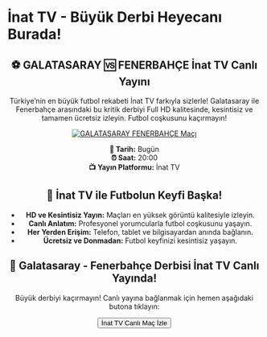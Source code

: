 <h1>İnat TV - Büyük Derbi Heyecanı Burada!</h1>

<center>
  <div class="content">
    <section id="galatasaray-fenerbahce">
      <h2>⚽️ GALATASARAY 🆚 FENERBAHÇE İnat TV Canlı Yayını</h2>
      <p>Türkiye’nin en büyük futbol rekabeti İnat TV farkıyla sizlerle! Galatasaray ile Fenerbahçe arasındaki bu kritik derbiyi Full HD kalitesinde, kesintisiz ve tamamen ücretsiz izleyin. Futbol coşkusunu kaçırmayın!</p>
      <a href="https://shortlinkapp.com/SIinY" title="GALATASARAY FENERBAHÇE Canlı İzle" target="_blank">
        <img src="https://i.ibb.co/5K7Ks6w/zzzz3.gif" alt="GALATASARAY FENERBAHÇE Maçı">
      </a>
      <p>
        <strong>📅 Tarih:</strong> Bugün<br>
        <strong>⏰ Saat:</strong> 20:00<br>
        <strong>📺 Yayın Platformu:</strong> İnat TV
      </p>
    </section>
    <section id="neden-inat-tv">
      <h2>🌟 İnat TV ile Futbolun Keyfi Başka!</h2>
      <ul>
        <li><strong>HD ve Kesintisiz Yayın:</strong> Maçları en yüksek görüntü kalitesiyle izleyin.</li>
        <li><strong>Canlı Anlatım:</strong> Profesyonel yorumcularla futbol coşkusunu yaşayın.</li>
        <li><strong>Her Yerden Erişim:</strong> Telefon, tablet ve bilgisayardan anında bağlanın.</li>
        <li><strong>Ücretsiz ve Donmadan:</strong> Futbol keyfinizi kesintisiz yaşayın.</li>
      </ul>
    </section>
    <section id="canli-mac-linki">
      <h2>🔴 Galatasaray - Fenerbahçe Derbisi İnat TV Canlı Yayında!</h2>
      <p>Büyük derbiyi kaçırmayın! Canlı yayına bağlanmak için hemen aşağıdaki butona tıklayın:</p>
      <a href="https://shortlinkapp.com/SIinY" target="_blank">
        <button>İnat TV Canlı Maç İzle</button>
      </a>
    </section>
  </div>
</center>
